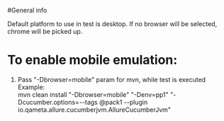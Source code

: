  
#General info  

Default platform to use in test is desktop. If no browser will be selected, chrome will be picked up. 
  
# To enable mobile emulation:  
 1. Pass "-Dbrowser=mobile" param for mvn, while test is executed  
 Example:  
 mvn clean install "-Dbrowser=mobile" "-Denv=pp1" "-Dcucumber.options=--tags @pack1 --plugin io.qameta.allure.cucumberjvm.AllureCucumberJvm"
 


